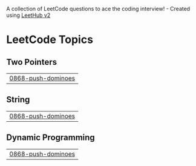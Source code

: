 A collection of LeetCode questions to ace the coding interview! - Created using [LeetHub v2](https://github.com/arunbhardwaj/LeetHub-2.0)
<!---LeetCode Topics Start-->
# LeetCode Topics
## Two Pointers
|  |
| ------- |
| [0868-push-dominoes](https://github.com/SakshamTapadia/LeetCode/tree/master/0868-push-dominoes) |
## String
|  |
| ------- |
| [0868-push-dominoes](https://github.com/SakshamTapadia/LeetCode/tree/master/0868-push-dominoes) |
## Dynamic Programming
|  |
| ------- |
| [0868-push-dominoes](https://github.com/SakshamTapadia/LeetCode/tree/master/0868-push-dominoes) |
<!---LeetCode Topics End-->